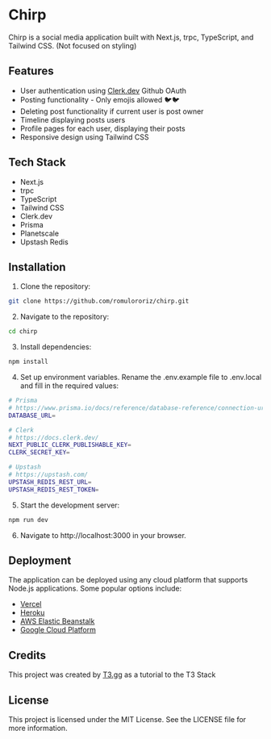 # Chirp

Chirp is a social media application built with Next.js, trpc, TypeScript, and Tailwind CSS. (Not focused on styling)

## Features

- User authentication using [Clerk.dev](https://clerk.dev/) Github OAuth
- Posting functionality - Only emojis allowed 🐦🐦
- Deleting post functionality if current user is post owner
- Timeline displaying posts users
- Profile pages for each user, displaying their posts
- Responsive design using Tailwind CSS

## Tech Stack

- Next.js
- trpc
- TypeScript
- Tailwind CSS
- Clerk.dev
- Prisma
- Planetscale
- Upstash Redis

## Installation

1. Clone the repository:

```sh
git clone https://github.com/romulororiz/chirp.git
```

2. Navigate to the repository:

```sh
cd chirp
```

3. Install dependencies:

```sh
npm install
```

4. Set up environment variables. Rename the .env.example file to .env.local and fill in the required values:

```sh
# Prisma
# https://www.prisma.io/docs/reference/database-reference/connection-urls#env
DATABASE_URL=

# Clerk
# https://docs.clerk.dev/
NEXT_PUBLIC_CLERK_PUBLISHABLE_KEY=
CLERK_SECRET_KEY=

# Upstash
# https://upstash.com/
UPSTASH_REDIS_REST_URL=
UPSTASH_REDIS_REST_TOKEN=
```

5. Start the development server:

```sh
npm run dev
```

6. Navigate to http://localhost:3000 in your browser.

## Deployment

The application can be deployed using any cloud platform that supports Node.js applications. Some popular options include:

- [Vercel](https://vercel.com/)
- [Heroku](https://heroku.com/)
- [AWS Elastic Beanstalk](https://aws.amazon.com/pt/elasticbeanstalk/)
- [Google Cloud Platform](https://cloud.google.com/)

## Credits
This project was created by [T3.gg](https://twitter.com/t3dotgg) as a tutorial to the T3 Stack

## License
This project is licensed under the MIT License. See the LICENSE file for more information.

